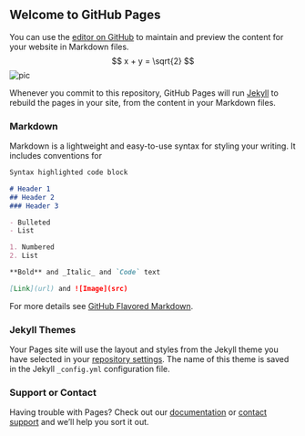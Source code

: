 ## Welcome to GitHub Pages

You can use the [editor on GitHub](https://nbviewer.jupyter.org/github/Rish001/Connecting-the-dots/blob/master/A23.ipynb) to maintain and preview the content for your website in Markdown files.
$$ x + y = \sqrt{2} $$
![pic](https://upload.wikimedia.org/wikipedia/commons/thumb/2/25/Tetrahedron.png/800px-Tetrahedron.png)
      
Whenever you commit to this repository, GitHub Pages will run [Jekyll](https://jekyllrb.com/) to rebuild the pages in your site, from the content in your Markdown files.

### Markdown

Markdown is a lightweight and easy-to-use syntax for styling your writing. It includes conventions for

```markdown
Syntax highlighted code block

# Header 1
## Header 2
### Header 3

- Bulleted
- List

1. Numbered
2. List

**Bold** and _Italic_ and `Code` text

[Link](url) and ![Image](src)
```

For more details see [GitHub Flavored Markdown](https://guides.github.com/features/mastering-markdown/).

### Jekyll Themes

Your Pages site will use the layout and styles from the Jekyll theme you have selected in your [repository settings](https://github.com/Rish001/rish.github.io/settings). The name of this theme is saved in the Jekyll `_config.yml` configuration file.

### Support or Contact

Having trouble with Pages? Check out our [documentation](https://help.github.com/categories/github-pages-basics/) or [contact support](https://github.com/contact) and we’ll help you sort it out.
